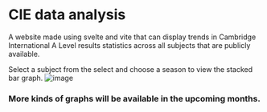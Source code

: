 # CIE data analysis
A website made using svelte and vite that can display trends in Cambridge International A Level results statistics across all subjects that are publicly available.

Select a subject from the select and choose a season to view the stacked bar graph.
![image](https://user-images.githubusercontent.com/78716702/234901158-00e8ef79-658c-49c0-92b0-c2c8516da0c0.png)

### More kinds of graphs will be available in the upcoming months.

